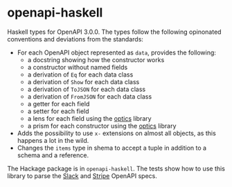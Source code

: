 # openapi-haskell

Haskell types for OpenAPI 3.0.0. The types follow the following opinonated conventions and deviations from the standards:

- For each OpenAPI object represented as `data`, provides the following:
  - a docstring showing how the constructor works
  - a constructor without named fields
  - a derivation of `Eq` for each data class
  - a derivation of `Show` for each data class
  - a derivation of `ToJSON` for each data class
  - a derivation of `FromJSON` for each data class
  - a getter for each field
  - a setter for each field
  - a lens for each field using the [optics](https://github.com/well-typed/optics) library
  - a prism for each constructor using the [optics](https://github.com/well-typed/optics) library
- Adds the possibility to use `x-` extensions on almost all objects, as this happens a lot in the wild.
- Changes the `items` type in shema to accept a tuple in addition to a schema and a reference.

The Hackage package is in `openapi-haskell`. The tests show how to use this library to parse the [Slack](https://slack.com) and [Stripe](https://stripe.com) OpenAPI specs.
